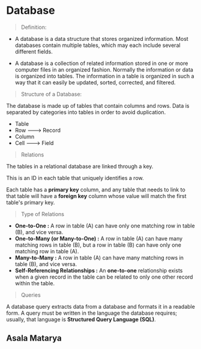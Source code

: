 # Database

> Definition:

- A database is a data structure that stores organized information. Most databases contain multiple tables, which may each include several different fields. 

- A database is a collection of related information stored in one or more computer files in an organized fashion. Normally the information or data is organized into tables. The information in a table is organized in such a way that it can easily be updated, sorted, corrected, and filtered.


>Structure of a Database:
 
 The database is made up of tables that contain columns and rows. Data is separated by categories into tables in order to avoid duplication.

- Table
- Row   ---> Record
- Column
- Cell  ---> Field

> Relations

The tables in a relational database are linked through a key.

This is an ID in each table that uniquely identifies a row.

Each table has a **primary key** column, and any table that needs to link to that table will have a **foreign key** column whose value will match the first table's primary key.

> Type of Relations

- **One-to-One :** A row in table (A) can have only one matching row in table (B), and vice versa.
- **One-to-Many (or Many-to-One) :** A row in table (A) can have many matching rows in table (B), but a row in table (B) can have only one matching row in table (A).
- **Many-to-Many :** A row in table (A) can have many matching rows in table (B), and vice versa.
- **Self-Referencing Relationships :** An **one-to-one** relationship exists when a given record in the table can be related to only one other record within the table.

> Queries

A database query extracts data from a database and formats it in a readable form. A query must be written in the language the database requires; usually, that language is **Structured Query Language (SQL)**.

## Asala Matarya 